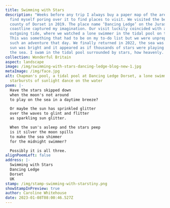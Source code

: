 ```yaml
---
title: Swimming with Stars
description: "Weeks before any trip I always buy a paper map of the area and
  find myself poring over it to find places to visit. We visited the beautiful
  county of Dorset in 2019. The place name ‘Dancing Ledge’ on the Jurassic
  coastline captured my imagination. Our visit luckily coincided with an
  outgoing tide, where we watched a lone swimmer in the tidal pool on the ledge.
  This was something that had to be on my to-do list but we were unprepared for
  such an adventure that day. We finally returned in 2022, the sea was calm, the
  sun was bright and it appeared as if thousands of stars were playing chase in
  the sea. I swam in the tidal pool surrounded by stars, how heavenly. "
collection: Wonderful Britain
aspect: landscape
image: /img/swimming-with-stars-dancing-ledge-blog-new-1.jpg
metaImage: /img/face.jpg
alt: Chapman's pool, a tidal pool at Dancing Ledge Dorset, a lone swimmer,
  starbursts of sunlight dance on the water
poem: |-
  Have the stars skipped down
  when the moon's not around
  to play on the sea in a daytime breeze?

  Or maybe the sun has sprinkled glitter
  over the waves to glint and flitter 
  as sparkling sun glitter.

  When the sun's asleep and the stars peep
  is it silver the moon spills 
  to make the sea shimmer 
  for the midnight swimmer?

  Possibly it is all three.
alignPoemLeft: false
address: |-
  Swimming with Stars
  Dancing Ledge
  Dorset
  UK
stamp: /img/stamp-swimming-with-starstiny.png
showStampInPreview: true
author: Caroline Whitehouse
date: 2023-01-08T08:00:46.527Z
---
```

